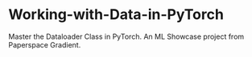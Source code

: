 # Working-with-Data-in-PyTorch
Master the Dataloader Class in PyTorch. An ML Showcase project from Paperspace Gradient.
